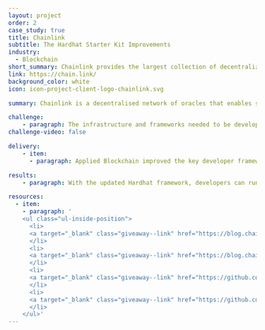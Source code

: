 ```yaml
---
layout: project
order: 2
case_study: true
title: Chainlink
subtitle: The Hardhat Starter Kit Improvements
industry:
  - Blockchain
short_summary: Chainlink provides the largest collection of decentralized services powering the world’s hybrid smart contracts.
link: https://chain.link/
background_color: white
icon: icon-project-client-logo-chainlink.svg

summary: Chainlink is a decentralised network of oracles that enables smart contracts to interact securely with real-world data and services outside blockchain networks. With Chainlink, the traditional systems that currently power modern economies can connect to the emerging blockchain industry to generate more security, efficiency, and transparency in business and social processes.

challenge:
    - paragraph: The infrastructure and frameworks needed to be developed to fuel the growth of the Chainlink community and accelerate the adoption of hybrid smart contracts. New tools needed to be created, updated, and maintained, as well as the original key developer tools. Therefore, Applied Blockchain was commissioned by Chainlink to improve and maintain the <a target="_blank" class="giveaway--link" href="https://github.com/smartcontractkit/hardhat-starter-kit">Chainlink Hardhat Starter</a> Kit, a toolkit for building Chainlinked smart contracts. Hardhat is a development environment that allows Ethereum developers to quickly implement Chainlink oracles into their smart contracts, enabling them to deploy and test them using repeatable predefined tasks easily.
challenge-video: false

delivery:
    - item:
      - paragraph: Applied Blockchain improved the key developer framework by creating Chainlink-powered applications that leverage on-chain Data Feeds, verifiable randomness, or the ability to call any external API is simplified for development teams, resulting in faster deployments into production.

results:
    - paragraph: With the updated Hardhat framework, developers can run Solidity code locally, initiate tests, and debug smart contracts without dealing with live in-production environments. In addition, Hardhat provides developers extreme flexibility and the ability to extend the framework with additional plugins to address any project’s specific needs.

resources:
  - item:
    - paragraph: '
    <ul class="ul-inside-position">
      <li>
      <a target="_blank" class="giveaway--link" href="https://blog.chain.link/using-chainlink-with-hardhat/">How to Use Chainlink With Hardhat</a>
      </li>
      <li>
      <a target="_blank" class="giveaway--link" href="https://blog.chain.link/applied-blockchain-receives-grant-to-upgrade-hardhat-starter-kit/">Applied Blockchain Receives Grant to Provide Key Chainlink Hardhat Starter Kit Updates</a>
      </li>
      <li>
      <a target="_blank" class="giveaway--link" href="https://github.com/appliedblockchain/chainlink-consumer/tree/addb94141a5e6d8c6983b84481a66aa9c4a9e66c#chainlink-consumer">GitHub - Chainlink Consumer</a>
      </li>
      <li>
      <a target="_blank" class="giveaway--link" href="https://github.com/smartcontractkit/hardhat-starter-kit#chainlink-hardhat-starter-kit">GitHub - Chainlink Hardhat Starter Kit</a>
      </li>
    </ul>'
---
```

